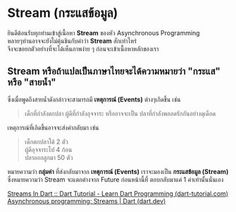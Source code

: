 # Stream (กระแสข้อมูล)
ยินดีต้อนรับทุกท่านเข้าสู่เนื้อหา **Stream** ของหัว Asynchronous Programming 
<br>หลายๆท่านอาจจะยังไม่คุ้นชินกับคำว่า **Stream** สักเท่าไหร่
<br>จึงจะขอยกตัวอย่างที่จะได้เห็นภาพง่าย ๆ ก่อนจะเข้าเนื้อหาหลักของเรา

## **Stream** หรือถ้าแปลเป็นภาษาไทยจะได้ความหมายว่า "กระแส" หรือ "สายน้ำ"
ซึ่งเมื่อพูดถึงสายน้ำดังกล่าวจะสามารถมี **เหตุการณ์ (Events)** ต่างๆเกิดขึ้น เช่น
>เด็กที่กำลังตกปลา ผู้ดีที่กำลังอุจจาระ หรืออาจจะเป็น ปลาที่กำลังพลอดรักกันอย่างดุเดือด

เหตุการณ์ที่เกิดขึ้นอาจจะส่งค่ากลับมา เช่น 
>เด็กตกปลาได้ 2 ตัว 
<br>ผู้ดีอุจจาระไป 4 ก้อน 
<br>ปลาออกลูกมา 50 ตัว

หมายความว่า **กลุ่มค่า** ที่ส่งกลับมาจาก **เหตุการณ์ (Events)** เราจะมองเป็น **กระแสข้อมูล (Stream)** 
ซึ่งหมายความว่า Stream จะแตกต่างจาก Future ก่อนหน้านี้ที่ ตอบกลับมาแค่ 1 ค่าเท่านั้นนั่นเอง

[Streams In Dart :: Dart Tutorial - Learn Dart Programming (dart-tutorial.com)](https://www.dart-tutorial.com/asynchronous-programming/stream-in-dart/)
<br>
[Asynchronous programming: Streams | Dart (dart.dev)](https://dart.dev/tutorials/language/streams)
